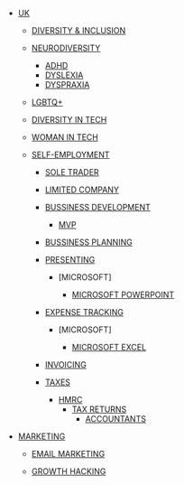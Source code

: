 - [UK]()

    - [DIVERSITY & INCLUSION]()

    - [NEURODIVERSITY]()

        - [ADHD]()
        - [DYSLEXIA]()
        - [DYSPRAXIA]() <!-- DCD -->

    - [LGBTQ+]()

    - [DIVERSITY IN TECH]()

    - [WOMAN IN TECH]() <!-- Women in Tech / Women in STEM (STEAM) -->

    - [SELF-EMPLOYMENT]() 

        - [SOLE TRADER]() <!-- FREELANCING-->
        - [LIMITED COMPANY]()

        - [BUSSINESS DEVELOPMENT]()
            - [MVP]() <!-- (Minimum viable product) -->
        - [BUSSINESS PLANNING]()

        - [PRESENTING]()

            - [MICROSOFT]

                - [MICROSOFT POWERPOINT]()

        - [EXPENSE TRACKING]()

            - [MICROSOFT]

                - [MICROSOFT EXCEL]()

        - [INVOICING]()
        - [TAXES]()
            - [HMRC]()
                - [TAX RETURNS]()
                    - [ACCOUNTANTS]()

- [MARKETING]()

    - [EMAIL MARKETING]()
    
    - [GROWTH HACKING]()

